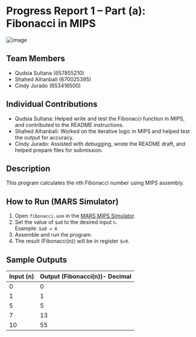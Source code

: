 # Progress Report 1 – Part (a): Fibonacci in MIPS
![image](https://github.com/user-attachments/assets/f12a3dd0-d4a3-4b33-b449-e192764d434c)

## Team Members
- Qudsia Sultana (657855210)
- Shahed Alhanbali (670025395)
- Cindy Jurado (653416500)

## Individual Contributions
- Qudsia Sultana: Helped write and test the Fibonacci function in MIPS, and contributed to the README instructions.
- Shahed Alhanbali: Worked on the iterative logic in MIPS and helped test the output for accuracy.
- Cindy Jurado: Assisted with debugging, wrote the README draft, and helped prepare files for submission.

## Description
This program calculates the nth Fibonacci number using MIPS assembly. 

## How to Run (MARS Simulator)
1. Open `fibonacci.asm` in the [MARS MIPS Simulator](http://courses.missouristate.edu/kenvollmar/mars/).
2. Set the value of `$a0` to the desired input `n`.  
   Example: `$a0 = 6`
3. Assemble and run the program.
4. The result (Fibonacci(n)) will be in register `$v0`.

## Sample Outputs

| Input (n) | Output (Fibonacci(n))- Decimal |
|-----------|------------------------|
| 0         | 0                      |
| 1         | 1                      |
| 5         | 5                      |
| 7         | 13                     |
| 10        | 55                     |
